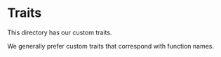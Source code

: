 # Traits

This directory has our custom traits.

We generally prefer custom traits that correspond with function names.
